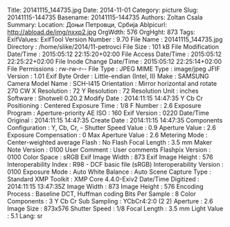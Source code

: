 Title: 20141115_144735.jpg
Date: 2014-11-01
Category: picture
Slug: 20141115-144735
Basename: 20141115-144735
Authors: Zoltan Csala
Summary:
Location: Доњи Петровци, Србија
Ablpicurl: http://abload.de/img/nxxp2.jpg
OrgWdth: 576
OrgHght: 873
Tags:
ExifValues: ExifTool Version Number : 9.70
            File Name : 20141115_144735.jpg
            Directory : /home/slike/2014/11-petrovci
            File Size : 101 kB
            File Modification Date/Time : 2015:05:12 22:15:20+02:00
            File Access Date/Time : 2015:05:12 22:25:22+02:00
            File Inode Change Date/Time : 2015:05:12 22:25:14+02:00
            File Permissions : rw-rw-r--
            File Type : JPEG
            MIME Type : image/jpeg
            JFIF Version : 1.01
            Exif Byte Order : Little-endian (Intel, II)
            Make : SAMSUNG
            Camera Model Name : SCH-I415
            Orientation : Mirror horizontal and rotate 270 CW
            X Resolution : 72
            Y Resolution : 72
            Resolution Unit : inches
            Software : Shotwell 0.20.2
            Modify Date : 2014:11:15 14:47:35
            Y Cb Cr Positioning : Centered
            Exposure Time : 1/8
            F Number : 2.6
            Exposure Program : Aperture-priority AE
            ISO : 160
            Exif Version : 0220
            Date/Time Original : 2014:11:15 14:47:35
            Create Date : 2014:11:15 14:47:35
            Components Configuration : Y, Cb, Cr, -
            Shutter Speed Value : 0.9
            Aperture Value : 2.6
            Exposure Compensation : 0
            Max Aperture Value : 2.6
            Metering Mode : Center-weighted average
            Flash : No Flash
            Focal Length : 3.5 mm
            Maker Note Version : 0100
            User Comment : User comments
            Flashpix Version : 0100
            Color Space : sRGB
            Exif Image Width : 873
            Exif Image Height : 576
            Interoperability Index : R98 - DCF basic file (sRGB)
            Interoperability Version : 0100
            Exposure Mode : Auto
            White Balance : Auto
            Scene Capture Type : Standard
            XMP Toolkit : XMP Core 4.4.0-Exiv2
            Date/Time Digitized : 2014:11:15 13:47:35Z
            Image Width : 873
            Image Height : 576
            Encoding Process : Baseline DCT, Huffman coding
            Bits Per Sample : 8
            Color Components : 3
            Y Cb Cr Sub Sampling : YCbCr4:2:0 (2 2)
            Aperture : 2.6
            Image Size : 873x576
            Shutter Speed : 1/8
            Focal Length : 3.5 mm
            Light Value : 5.1
Lang: sr

